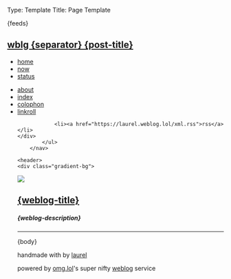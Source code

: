 Type: Template
Title: Page Template

<!DOCTYPE html>
<html lang="en">
<head>
<title>{weblog-title}{separator}{post-title}</title>
<meta charset="utf-8">
<meta name="viewport" content="width=device-width, initial-scale=1">
{feeds}
<style>
@import url('https://static.omg.lol/type/font-honey.css');
@import url('https://static.omg.lol/type/font-lato-regular.css');
@import url('https://static.omg.lol/type/font-lato-bold.css');
@import url('https://static.omg.lol/type/font-lato-italic.css');
@import url('https://static.omg.lol/type/font-md-io.css');
@import url('https://static.omg.lol/type/fontawesome-free/css/all.css');
</style>
<link rel="stylesheet" href="https://laurel.weblog.lol/style.css">
<div class="top">
	<div class="left">
		<h2 class="top-title"><a href="https://laurel.weblog.lol">wblg {separator} <span clas="page-title">{post-title}</span></h2>
		</div>
	<div class="right">
	</div>
</div>
</div>

<div class="top-nav">
	<div class="left">
		<ul class="no-line">
<li><a href="https://laurel.omg.lol/">home</a></li>
<li><a href="https://laurel.omg.lol/now">now</a></li>
<li><a href="https://laurel.omg.lol/status">status</a></li>
	</ul>
	</div>
		<div class="right">	
		</div>
</div>	
		<nav>
			<ul>
				<li><a href="/about">about</a></li>
				<li><a href="/index">index</a></li>
				<li><a href="/colophon">colophon</a></li>
				<li><a href="/linkroll">linkroll</a></li>

				<li><a href="https://laurel.weblog.lol/xml.rss">rss</a></li>
	</div>
			</ul>
		</nav>

	<header>
	<div class="gradient-bg">
<div class="header-container">
		<div class="gradient-bg-circle">
			<img class="header-img" src="https://i.postimg.cc/9FZvWMzb/circle.png">
			</div>
	<h1 id="weblog-title" class="gradient"><a href="{base-path}">{weblog-title}</a></h1>
	<h5 class="description">{weblog-description}</h5>
	<hr class="divider"></hr>
</div>
</header>
</div>
</head>	

<main>

{body}


<div class="spacing">
</div>
</main>

<footer class="footer-main">
	<p>handmade with <i class="fa-solid fa-heart" style="color: var(--pink)"></i> by <a href="https://laurel.omg.lol">laurel</a></p>
	<p>powered by <a href="https://home.omg.lol/referred-by/laurel">omg.lol</a>'s super nifty <a href="https://weblog.lol">weblog</a> service </p>
	</footer>

</body>
</html>
